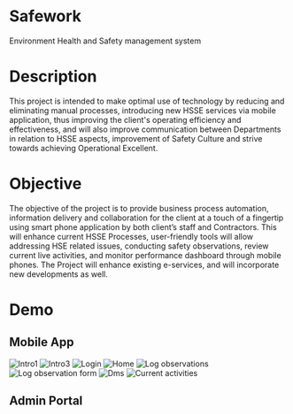 # Safework
Environment Health and Safety management system
# Description
This project is intended to make optimal use of technology by reducing and eliminating manual processes, introducing new HSSE services via mobile application, thus improving the client's operating efficiency and effectiveness, and will also improve communication between Departments in relation to HSSE aspects, improvement of Safety Culture and strive towards achieving Operational Excellent.
# Objective
The objective of the project is to provide business process automation, information delivery and collaboration for the client at a touch of a fingertip using smart phone application by both client’s staff and Contractors. This will enhance current HSSE Processes, user-friendly tools will allow addressing HSE related issues, conducting safety observations, review current live activities, and monitor performance dashboard through mobile phones. The Project will enhance existing e-services, and will incorporate new developments as well.
# Demo
## Mobile App
![Intro1](intro1.jpg)
![Intro3](intro3.jpg)
![Login](login.jpg)
![Home](mobile-home.jpg)
![Log observations](mobile-observations.jpg)
![Log observation form](mobil-observation-form.jpg)
![Dms](mobile-dms.jpg)
![Current activities](mobile-current-activities.jpg)

## Admin Portal
